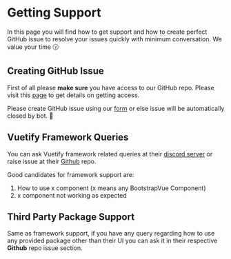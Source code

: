 # Getting Support

In this page you will find how to get support and how to create perfect GitHub issue to resolve your issues quickly with minimum conversation. We value your time 🕝

## Creating GitHub Issue

First of all please **make sure** you have access to our GitHub repo. Please visit this [page](/guide/getting-started/github-access.md) to get details on getting access.

Please create GitHub issue using our [form](https://themeselection.com/submit-issue) or else issue will be automatically closed by bot. 🤖

## Vuetify Framework Queries

You can ask Vuetify framework related queries at their [discord server](https://discord.com/invite/s93b7Fv) or raise issue at their [Github](https://github.com/vuetifyjs/vuetify/issues) repo.

Good candidates for framework support are:

1. How to use x component (x means any BootstrapVue Component)
2. x component not working as expected

## Third Party Package Support

Same as framework support, if you have any query regarding how to use any provided package other than their UI you can ask it in their respective **Github** repo issue section.

